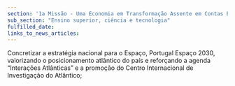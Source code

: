 ```yaml
---
section: '1a Missão - Uma Economia em Transformação Assente em Contas Equilibradas'
sub_section: "Ensino superior, ciência e tecnologia"
fulfilled_date:
links_to_news_articles:
---
```


Concretizar a estratégia nacional para o Espaço, Portugal Espaço 2030, valorizando o posicionamento atlântico do país e reforçando a agenda “Interações Atlânticas” e a promoção do Centro Internacional de Investigação do Atlântico;
